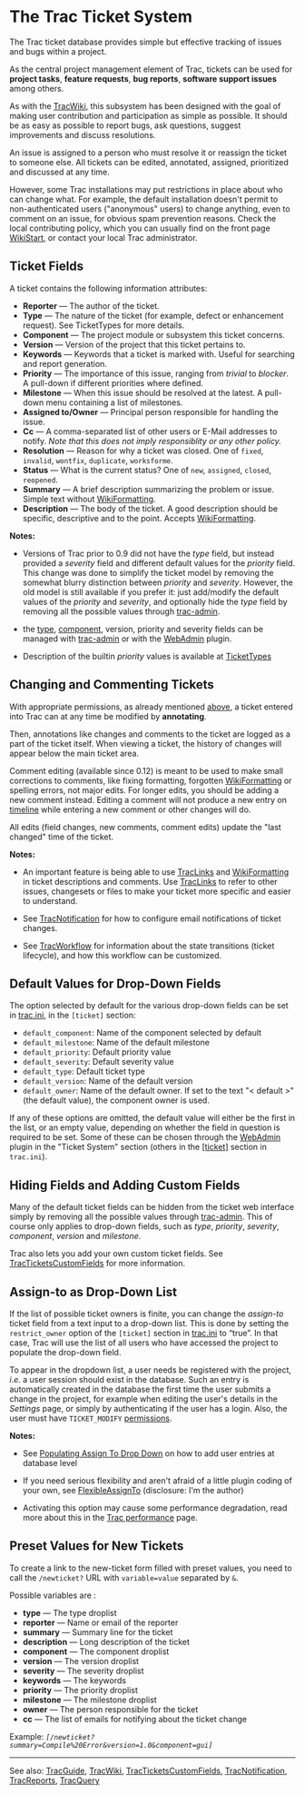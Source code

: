 # The Trac Ticket System






The Trac ticket database provides simple but effective tracking of issues and bugs within a project.



As the central project management element of Trac, tickets can be used for **project tasks**, **feature requests**, **bug reports**, **software support issues** among others. 



As with the [TracWiki](trac-wiki), this subsystem has been designed with the goal of making user contribution and participation as simple as possible. It should be as easy as possible to report bugs, ask questions, suggest improvements and discuss resolutions.



An issue is assigned to a person who must resolve it or reassign the ticket to someone else.
All tickets can be edited, annotated, assigned, prioritized and discussed at any time.




However, some Trac installations may put restrictions in place about who can change what. For example, the default installation doesn't permit to non-authenticated users ("anonymous" users) to change anything, even to comment on an issue, for obvious spam prevention reasons. Check the local contributing policy, which you can usually find on the front page [WikiStart](wiki-start), or contact your local Trac administrator.


## Ticket Fields



A  ticket contains the following information attributes:
 


- **Reporter** — The author of the ticket.
- **Type** — The nature of the ticket (for example, defect or enhancement request). See TicketTypes for more details.
- **Component** — The project module or subsystem this ticket concerns.
- **Version** — Version of the project that this ticket pertains to.
- **Keywords** — Keywords that a ticket is marked with. Useful for searching and report generation.
- **Priority** — The importance of this issue, ranging from *trivial* to *blocker*. A pull-down if different priorities where defined.
- **Milestone** — When this issue should be resolved at the latest. A pull-down menu containing a list of milestones.
- **Assigned to/Owner** — Principal person responsible for handling the issue.
- **Cc** — A comma-separated list of other users or E-Mail addresses to notify. *Note that this does not imply responsiblity or any other policy.*
- **Resolution** — Reason for why a ticket was closed. One of `fixed`, `invalid`, `wontfix`, `duplicate`, `worksforme`.
- **Status** — What is the current status? One of `new`, `assigned`, `closed`, `reopened`.
- **Summary** — A brief description summarizing the problem or issue. Simple text without [WikiFormatting](wiki-formatting).
- **Description** — The body of the ticket. A good description should be specific, descriptive and to the point. Accepts [WikiFormatting](wiki-formatting).


**Notes:** 


- Versions of Trac prior to 0.9 did not have the *type* field, but instead provided a *severity* field and different default values for the *priority* field. This change was done to simplify the ticket model by removing the somewhat blurry distinction between *priority* and *severity*. However, the old model is still available if you prefer it: just add/modify the default values of the *priority* and *severity*, and optionally hide the *type* field by removing all the possible values through [trac-admin](trac-admin).

- the [ type](http://trac.edgewall.org/intertrac/TicketTypes), [
  component](http://trac.edgewall.org/intertrac/TicketComponent), version, priority and severity fields can be managed with [trac-admin](trac-admin) or with the [
  WebAdmin](http://trac.edgewall.org/intertrac/WebAdmin) plugin.

- Description of the builtin *priority* values is available at [
  TicketTypes](http://trac.edgewall.org/intertrac/TicketTypes%23Whyistheseverityfieldgone)

## Changing and Commenting Tickets



With appropriate permissions, as already mentioned [above](trac-tickets#), a ticket entered into Trac can at any time be modified by **annotating**.



Then, annotations like changes and comments to the ticket are logged as a part of the ticket itself. When viewing a ticket, the history of changes will appear below the main ticket area.



Comment editing (available since 0.12) is meant to be used to make small corrections to comments, like fixing formatting, forgotten [WikiFormatting](wiki-formatting) or spelling errors, not major edits. For longer edits, you should be adding a new comment instead. Editing a comment will not produce a new entry on [timeline](/trac/ghc/timeline) while entering a new comment or other changes will do.



All edits (field changes, new comments, comment edits) update the "last changed" time of the ticket.



**Notes:** 


- An important feature is being able to use [TracLinks](trac-links) and [WikiFormatting](wiki-formatting) in ticket descriptions and comments. Use [TracLinks](trac-links) to refer to other issues, changesets or files to make your ticket more specific and easier to understand.

- See [TracNotification](trac-notification) for how to configure email notifications of ticket changes.

- See [TracWorkflow](trac-workflow) for information about the state transitions (ticket lifecycle), and how this workflow can be customized.

## Default Values for Drop-Down Fields



The option selected by default for the various drop-down fields can be set in [trac.ini](trac-ini), in the `[ticket]` section:


- `default_component`: Name of the component selected by default
- `default_milestone`: Name of the default milestone
- `default_priority`: Default priority value
- `default_severity`: Default severity value
- `default_type`: Default ticket type
- `default_version`: Name of the default version
- `default_owner`: Name of the default owner. If set to the text "\< default \>" (the default value), the component owner is used.


If any of these options are omitted, the default value will either be the first in the list, or an empty value, depending on whether the field in question is required to be set.  Some of these can be chosen through the [
WebAdmin](http://trac.edgewall.org/intertrac/WebAdmin) plugin in the "Ticket System" section (others in the [\[ticket\]](trac-ini#) section in `trac.ini`).


## Hiding Fields and Adding Custom Fields



Many of the default ticket fields can be hidden from the ticket web interface simply by removing all the possible values through [trac-admin](trac-admin). This of course only applies to drop-down fields, such as *type*, *priority*, *severity*, *component*, *version* and *milestone*.



Trac also lets you add your own custom ticket fields. See [TracTicketsCustomFields](trac-tickets-custom-fields) for more information.


## Assign-to as Drop-Down List



If the list of possible ticket owners is finite, you can change the *assign-to* ticket field from a text input to a drop-down list. This is done by setting the `restrict_owner` option of the `[ticket]` section in [trac.ini](trac-ini) to “true”. In that case, Trac will use the list of all users who have accessed the project to populate the drop-down field.



To appear in the dropdown list, a user needs be registered with the project, *i.e.* a user session should exist in the database. Such an entry is automatically created in the database the first time the user submits a change in the project, for example when editing the user's details in the *Settings* page, or simply by authenticating if the user has a login. Also, the user must have `TICKET_MODIFY` [permissions](trac-permissions).



**Notes:** 


- See [
  Populating Assign To Drop Down](http://pacopablo.com/wiki/pacopablo/blog/set-assign-to-drop-down) on how to add user entries at database level

- If you need serious flexibility and aren't afraid of a little plugin coding of your own, see [
  FlexibleAssignTo](http://trac-hacks.org/wiki/FlexibleAssignToPlugin) (disclosure: I'm the author)

-  Activating this option may cause some performance degradation, read more about this in the [
  Trac performance](http://trac.edgewall.org/intertrac/TracPerformance%23Configuration) page.

## Preset Values for New Tickets



To create a link to the new-ticket form filled with preset values, you need to call the `/newticket?` URL with `variable=value` separated by `&`. 



Possible variables are :


- **type** — The type droplist
- **reporter** — Name or email of the reporter
- **summary** — Summary line for the ticket
- **description** — Long description of the ticket
- **component** — The component droplist
- **version** — The version droplist
- **severity** — The severity droplist
- **keywords** — The keywords 
- **priority** — The priority droplist
- **milestone** — The milestone droplist
- **owner** — The person responsible for the ticket
- **cc** — The list of emails for notifying about the ticket change


Example: *`[/newticket?summary=Compile%20Error&version=1.0&component=gui]`*


---



See also:  [TracGuide](trac-guide), [TracWiki](trac-wiki), [TracTicketsCustomFields](trac-tickets-custom-fields), [TracNotification](trac-notification), [TracReports](trac-reports), [TracQuery](trac-query)


